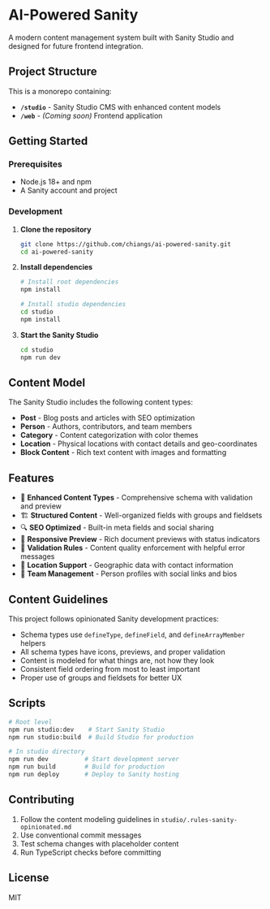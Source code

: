 # AI-Powered Sanity

A modern content management system built with Sanity Studio and designed for future frontend integration.

## Project Structure

This is a monorepo containing:

- **`/studio`** - Sanity Studio CMS with enhanced content models
- **`/web`** - _(Coming soon)_ Frontend application

## Getting Started

### Prerequisites

- Node.js 18+ and npm
- A Sanity account and project

### Development

1. **Clone the repository**
   ```bash
   git clone https://github.com/chiangs/ai-powered-sanity.git
   cd ai-powered-sanity
   ```

2. **Install dependencies**
   ```bash
   # Install root dependencies
   npm install
   
   # Install studio dependencies
   cd studio
   npm install
   ```

3. **Start the Sanity Studio**
   ```bash
   cd studio
   npm run dev
   ```

## Content Model

The Sanity Studio includes the following content types:

- **Post** - Blog posts and articles with SEO optimization
- **Person** - Authors, contributors, and team members
- **Category** - Content categorization with color themes
- **Location** - Physical locations with contact details and geo-coordinates
- **Block Content** - Rich text content with images and formatting

## Features

- 🎨 **Enhanced Content Types** - Comprehensive schema with validation and preview
- 🏗️ **Structured Content** - Well-organized fields with groups and fieldsets
- 🔍 **SEO Optimized** - Built-in meta fields and social sharing
- 📱 **Responsive Preview** - Rich document previews with status indicators
- 🎯 **Validation Rules** - Content quality enforcement with helpful error messages
- 📍 **Location Support** - Geographic data with contact information
- 👥 **Team Management** - Person profiles with social links and bios

## Content Guidelines

This project follows opinionated Sanity development practices:

- Schema types use `defineType`, `defineField`, and `defineArrayMember` helpers
- All schema types have icons, previews, and proper validation
- Content is modeled for what things are, not how they look
- Consistent field ordering from most to least important
- Proper use of groups and fieldsets for better UX

## Scripts

```bash
# Root level
npm run studio:dev    # Start Sanity Studio
npm run studio:build  # Build Studio for production

# In studio directory
npm run dev          # Start development server
npm run build        # Build for production
npm run deploy       # Deploy to Sanity hosting
```

## Contributing

1. Follow the content modeling guidelines in `studio/.rules-sanity-opinionated.md`
2. Use conventional commit messages
3. Test schema changes with placeholder content
4. Run TypeScript checks before committing

## License

MIT